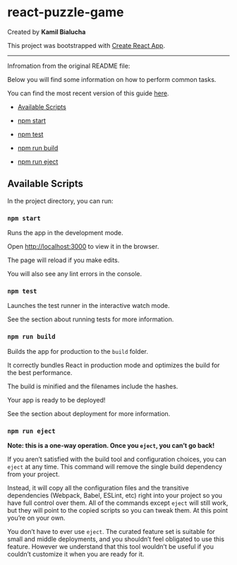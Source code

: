 
# react-puzzle-game

Created by **Kamil Bialucha**

  

This project was bootstrapped with [Create React App](https://github.com/facebookincubator/create-react-app).

  ---

Infromation from the original README file:

  

Below you will find some information on how to perform common tasks.<br>

  

You can find the most recent version of this guide [here](https://github.com/facebookincubator/create-react-app/blob/master/packages/react-scripts/template/README.md).

  

  

- [Available Scripts](#available-scripts)

  

- [npm start](#npm-start)

  

- [npm test](#npm-test)

  

- [npm run build](#npm-run-build)

  

- [npm run eject](#npm-run-eject)

  

  

## Available Scripts

  

  

In the project directory, you can run:

  

  

### `npm start`

  

  

Runs the app in the development mode.<br>

  

Open [http://localhost:3000](http://localhost:3000) to view it in the browser.

  

  

The page will reload if you make edits.<br>

  

You will also see any lint errors in the console.

  

  

### `npm test`

  

  

Launches the test runner in the interactive watch mode.<br>

  

See the section about running tests for more information.

  

  

### `npm run build`

  

  

Builds the app for production to the `build` folder.<br>

  

It correctly bundles React in production mode and optimizes the build for the best performance.

  

  

The build is minified and the filenames include the hashes.<br>

  

Your app is ready to be deployed!

  

  

See the section about deployment for more information.

  

  

### `npm run eject`

  

  

**Note: this is a one-way operation. Once you `eject`, you can’t go back!**

  

  

If you aren’t satisfied with the build tool and configuration choices, you can `eject` at any time. This command will remove the single build dependency from your project.

  

  

Instead, it will copy all the configuration files and the transitive dependencies (Webpack, Babel, ESLint, etc) right into your project so you have full control over them. All of the commands except `eject` will still work, but they will point to the copied scripts so you can tweak them. At this point you’re on your own.

  

  

You don’t have to ever use `eject`. The curated feature set is suitable for small and middle deployments, and you shouldn’t feel obligated to use this feature. However we understand that this tool wouldn’t be useful if you couldn’t customize it when you are ready for it.
